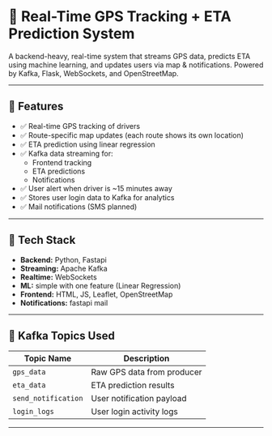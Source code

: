 # 📍 Real-Time GPS Tracking + ETA Prediction System

A backend-heavy, real-time system that streams GPS data, predicts ETA using machine learning, and updates users via map & notifications. Powered by Kafka, Flask, WebSockets, and OpenStreetMap.

---

## 🚀 Features

- ✅ Real-time GPS tracking of drivers  
- ✅ Route-specific map updates (each route shows its own location)  
- ✅ ETA prediction using linear regression  
- ✅ Kafka data streaming for:
  - Frontend tracking  
  - ETA predictions  
  - Notifications  
- ✅ User alert when driver is ~15 minutes away  
- ✅ Stores user login data to Kafka for analytics  
- ✅ Mail notifications (SMS planned)

---

## 🧠 Tech Stack

- **Backend:** Python, Fastapi
- **Streaming:** Apache Kafka  
- **Realtime:** WebSockets  
- **ML:** simple with one feature (Linear Regression)  
- **Frontend:** HTML, JS, Leaflet, OpenStreetMap  
- **Notifications:** fastapi mail

---

## 📂 Kafka Topics Used

| Topic Name          | Description                       |
|---------------------|-----------------------------------|
| `gps_data`          | Raw GPS data from producer        |
| `eta_data`          | ETA prediction results            |
| `send_notification` | User notification payload         |
| `login_logs`        | User login activity logs          |

---


